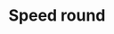 ---
guid: "13C22F0A-33F6-494A-9070-4E12F449529E"
title: "Speed round"
description: "In episode 45, the team talks about the latest developments in the crypto world and the implications of the justice department seizing 500k from North Korean ransomware actors. Get ready for a fast-paced episode!"
pubDate: "Tue, 11 Oct 2022 18:00:00 -0500"
itunes-explicit: "no"
itunes-episode: 45
itunes-episodeType: full

# More info
youtube-full: https://youtu.be/jiao68UhZ4g
discussion: https://twitter.com/fulldecent/status/1579971401238605826

# Timeline
timeline:
  - seconds: 47
    title: Baseball drop
  - seconds: 122
    title: It's an organizational issue
  - seconds: 219
    title: Speed round, first time
  - seconds: 270
    title: Random drops blog post
  - seconds: 317
    title: Batch ETH tool
  - seconds: 386
    title: Moar EIPS?
  - seconds: 486
    title: The new web3signals newsletter
  - seconds: 652
    title: Google + Coinbase announcement
  - seconds: 909
    title: Phygitals demo


# File information
enclosure-url: "https://media.phor.net/csh/2022-10-11-episode-45.m4a"
enclosure-length: 24832546
enclosure-type: "audio/x-m4a"
itunes-duration: 1156

# CSH information
badges: []
---